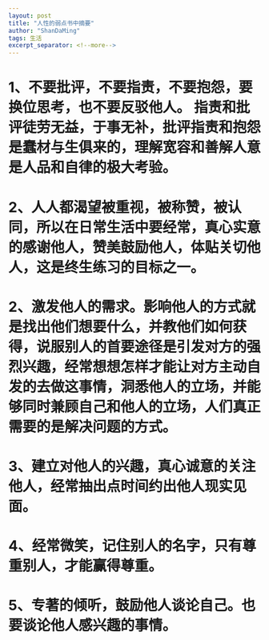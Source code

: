 ```yaml
---
layout: post
title: "人性的弱点书中摘要"
author: "ShanDaMing"
tags: 生活
excerpt_separator: <!--more-->
---
```


# 1、不要批评，不要指责，不要抱怨，要换位思考，也不要反驳他人。<!--more--> 指责和批评徒劳无益，于事无补，批评指责和抱怨是蠢材与生俱来的，理解宽容和善解人意是人品和自律的极大考验。

# 2、人人都渴望被重视，被称赞，被认同，所以在日常生活中要经常，真心实意的感谢他人，赞美鼓励他人，体贴关切他人，这是终生练习的目标之一。

# 2、激发他人的需求。影响他人的方式就是找出他们想要什么，并教他们如何获得，说服别人的首要途径是引发对方的强烈兴趣，经常想想怎样才能让对方主动自发的去做这事情，洞悉他人的立场，并能够同时兼顾自己和他人的立场，人们真正需要的是解决问题的方式。

# 3、建立对他人的兴趣，真心诚意的关注他人，经常抽出点时间约出他人现实见面。

# 4、经常微笑，记住别人的名字，只有尊重别人，才能赢得尊重。

# 5、专著的倾听，鼓励他人谈论自己。也要谈论他人感兴趣的事情。
